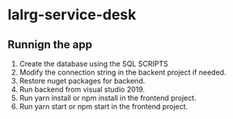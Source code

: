 # lalrg-service-desk

## Runnign the app

1. Create the database using the SQL SCRIPTS
1. Modify the connection string in the backent project if needed.
1. Restore nuget packages for backend.
1. Run backend from visual studio 2019.
1. Run yarn install or npm install in the frontend project.
1. Run yarn start or npm start in the frontend project.